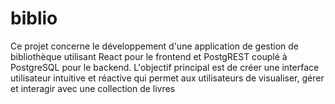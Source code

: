 # biblio
Ce projet concerne le développement d'une application de gestion de bibliothèque utilisant React pour le frontend et PostgREST couplé à PostgreSQL pour le backend. L'objectif principal est de créer une interface utilisateur intuitive et réactive qui permet aux utilisateurs de visualiser, gérer et interagir avec une collection de livres
